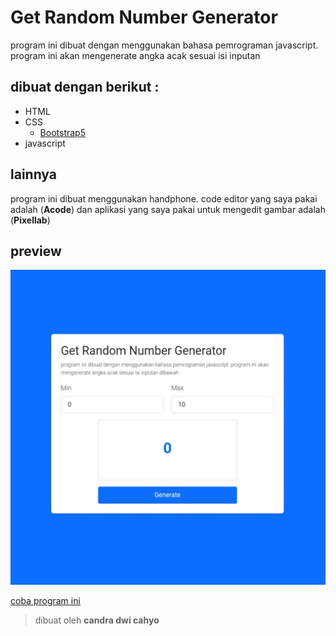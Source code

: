 # Get Random Number Generator

program ini dibuat dengan menggunakan bahasa pemrograman javascript. program ini akan mengenerate angka acak sesuai isi inputan

## dibuat dengan berikut :

* HTML
* CSS
  * [Bootstrap5](https://getbootstrap.com)
* javascript

## lainnya

program ini dibuat menggunakan handphone. code editor yang saya pakai adalah (**Acode**) dan aplikasi yang saya pakai untuk mengedit gambar adalah (**Pixellab**)

## preview

![image](https://github.com/candradwicahyo/get-random-number-generator/blob/master/image.jpg)

[coba program ini](https://candradwicahyo.github.io/get-random-number-generator)

> dibuat oleh **candra dwi cahyo**